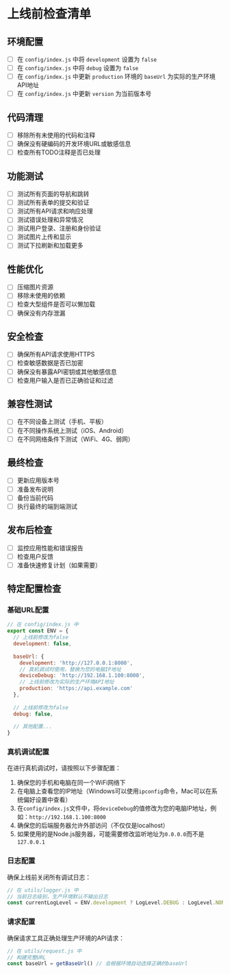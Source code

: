 # 上线前检查清单

## 环境配置

- [ ] 在 `config/index.js` 中将 `development` 设置为 `false`
- [ ] 在 `config/index.js` 中将 `debug` 设置为 `false`
- [ ] 在 `config/index.js` 中更新 `production` 环境的 `baseUrl` 为实际的生产环境API地址
- [ ] 在 `config/index.js` 中更新 `version` 为当前版本号

## 代码清理

- [ ] 移除所有未使用的代码和注释
- [ ] 确保没有硬编码的开发环境URL或敏感信息
- [ ] 检查所有TODO注释是否已处理

## 功能测试

- [ ] 测试所有页面的导航和跳转
- [ ] 测试所有表单的提交和验证
- [ ] 测试所有API请求和响应处理
- [ ] 测试错误处理和异常情况
- [ ] 测试用户登录、注册和身份验证
- [ ] 测试图片上传和显示
- [ ] 测试下拉刷新和加载更多

## 性能优化

- [ ] 压缩图片资源
- [ ] 移除未使用的依赖
- [ ] 检查大型组件是否可以懒加载
- [ ] 确保没有内存泄漏

## 安全检查

- [ ] 确保所有API请求使用HTTPS
- [ ] 检查敏感数据是否已加密
- [ ] 确保没有暴露API密钥或其他敏感信息
- [ ] 检查用户输入是否已正确验证和过滤

## 兼容性测试

- [ ] 在不同设备上测试（手机、平板）
- [ ] 在不同操作系统上测试（iOS、Android）
- [ ] 在不同网络条件下测试（WiFi、4G、弱网）

## 最终检查

- [ ] 更新应用版本号
- [ ] 准备发布说明
- [ ] 备份当前代码
- [ ] 执行最终的端到端测试

## 发布后检查

- [ ] 监控应用性能和错误报告
- [ ] 检查用户反馈
- [ ] 准备快速修复计划（如果需要）

## 特定配置检查

### 基础URL配置

```javascript
// 在 config/index.js 中
export const ENV = {
  // 上线前修改为false
  development: false,
  
  baseUrl: {
    development: 'http://127.0.0.1:8000',
    // 真机调试时使用，替换为您的电脑IP地址
    deviceDebug: 'http://192.168.1.100:8000',
    // 上线前修改为实际的生产环境API地址
    production: 'https://api.example.com'
  },
  
  // 上线前修改为false
  debug: false,
  
  // 其他配置...
}
```

### 真机调试配置

在进行真机调试时，请按照以下步骤配置：

1. 确保您的手机和电脑在同一个WiFi网络下
2. 在电脑上查看您的IP地址（Windows可以使用`ipconfig`命令，Mac可以在系统偏好设置中查看）
3. 在`config/index.js`文件中，将`deviceDebug`的值修改为您的电脑IP地址，例如：`http://192.168.1.100:8000`
4. 确保您的后端服务器允许外部访问（不仅仅是localhost）
5. 如果使用的是Node.js服务器，可能需要修改监听地址为`0.0.0.0`而不是`127.0.0.1`

### 日志配置

确保上线前关闭所有调试日志：

```javascript
// 在 utils/logger.js 中
// 当前日志级别，生产环境默认不输出日志
const currentLogLevel = ENV.development ? LogLevel.DEBUG : LogLevel.NONE
```

### 请求配置

确保请求工具正确处理生产环境的API请求：

```javascript
// 在 utils/request.js 中
// 构建完整URL
const baseUrl = getBaseUrl() // 会根据环境自动选择正确的baseUrl
``` 